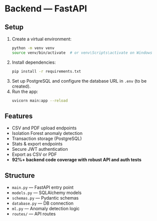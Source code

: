 # Backend — FastAPI

## Setup

1. Create a virtual environment:
   ```sh
   python -m venv venv
   source venv/bin/activate  # or venv\Scripts\activate on Windows
   ```
2. Install dependencies:
   ```sh
   pip install -r requirements.txt
   ```
3. Set up PostgreSQL and configure the database URL in `.env` (to be created).
4. Run the app:
   ```sh
   uvicorn main:app --reload
   ```

## Features
- CSV and PDF upload endpoints
- Isolation Forest anomaly detection
- Transaction storage (PostgreSQL)
- Stats & export endpoints
- Secure JWT authentication
- Export as CSV or PDF
- **92%+ backend code coverage with robust API and auth tests**

## Structure
- `main.py` — FastAPI entry point
- `models.py` — SQLAlchemy models
- `schemas.py` — Pydantic schemas
- `database.py` — DB connection
- `ml.py` — Anomaly detection logic
- `routes/` — API routes
